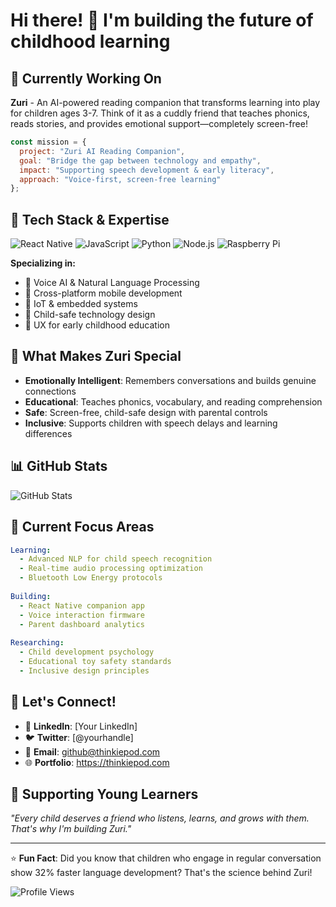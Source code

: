 # Hi there! 👋 I'm building the future of childhood learning

## 🚀 Currently Working On
**Zuri** - An AI-powered reading companion that transforms learning into play for children ages 3-7. Think of it as a cuddly friend that teaches phonics, reads stories, and provides emotional support—completely screen-free!

```javascript
const mission = {
  project: "Zuri AI Reading Companion",
  goal: "Bridge the gap between technology and empathy",
  impact: "Supporting speech development & early literacy",
  approach: "Voice-first, screen-free learning"
};
```

## 🔧 Tech Stack & Expertise
![React Native](https://img.shields.io/badge/React_Native-20232A?style=for-the-badge&logo=react&logoColor=61DAFB)
![JavaScript](https://img.shields.io/badge/JavaScript-F7DF1E?style=for-the-badge&logo=javascript&logoColor=black)
![Python](https://img.shields.io/badge/Python-3776AB?style=for-the-badge&logo=python&logoColor=white)
![Node.js](https://img.shields.io/badge/Node.js-43853D?style=for-the-badge&logo=node.js&logoColor=white)
![Raspberry Pi](https://img.shields.io/badge/-RaspberryPi-C51A4A?style=for-the-badge&logo=Raspberry-Pi)

**Specializing in:**
- 🎯 Voice AI & Natural Language Processing
- 📱 Cross-platform mobile development
- 🤖 IoT & embedded systems
- 👶 Child-safe technology design
- 🎨 UX for early childhood education

## 🌟 What Makes Zuri Special
- **Emotionally Intelligent**: Remembers conversations and builds genuine connections
- **Educational**: Teaches phonics, vocabulary, and reading comprehension
- **Safe**: Screen-free, child-safe design with parental controls
- **Inclusive**: Supports children with speech delays and learning differences

## 📊 GitHub Stats
![GitHub Stats](https://github-readme-stats.vercel.app/api?username=yourusername&show_icons=true&theme=tokyonight)

## 🎯 Current Focus Areas
```yaml
Learning:
  - Advanced NLP for child speech recognition
  - Real-time audio processing optimization
  - Bluetooth Low Energy protocols
  
Building:
  - React Native companion app
  - Voice interaction firmware
  - Parent dashboard analytics
  
Researching:
  - Child development psychology
  - Educational toy safety standards
  - Inclusive design principles
```

## 🤝 Let's Connect!
- 💼 **LinkedIn**: [Your LinkedIn]
- 🐦 **Twitter**: [@yourhandle]
- 📧 **Email**: github@thinkiepod.com
- 🌐 **Portfolio**: https://thinkiepod.com

## 💝 Supporting Young Learners
*"Every child deserves a friend who listens, learns, and grows with them. That's why I'm building Zuri."*

---
⭐ **Fun Fact**: Did you know that children who engage in regular conversation show 32% faster language development? That's the science behind Zuri!

![Profile Views](https://komarev.com/ghpvc/?username=Thinkiepod&color=blueviolet)
